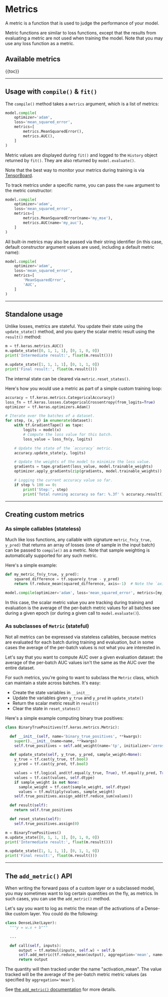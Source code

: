 # Metrics

A metric is a function that is used to judge the performance of your model.

Metric functions are similar to loss functions, except that the results from evaluating a metric are not used when training the model.
Note that you may use any loss function as a metric.


## Available metrics

{{toc}}

---


## Usage with `compile()` & `fit()`

The `compile()` method takes a `metrics` argument, which is a list of metrics:

```python
model.compile(
    optimizer='adam',
    loss='mean_squared_error',
    metrics=[
        metrics.MeanSquaredError(),
        metrics.AUC(),
    ]
)
```

Metric values are displayed during `fit()` and logged to the `History` object returned
by `fit()`. They are also returned by `model.evaluate()`.

Note that the best way to monitor your metrics during training is via [TensorBoard](/api/callbacks/tensorboard).

To track metrics under a specific name, you can pass the `name` argument
to the metric constructor:

```python
model.compile(
    optimizer='adam',
    loss='mean_squared_error',
    metrics=[
        metrics.MeanSquaredError(name='my_mse'),
        metrics.AUC(name='my_auc'),
    ]
)
```

All built-in metrics may also be passed via their string identifier (in this case,
default constructor argument values are used, including a default metric name):

```python
model.compile(
    optimizer='adam',
    loss='mean_squared_error',
    metrics=[
        'MeanSquaredError',
        'AUC',
    ]
)
```


---

## Standalone usage

Unlike losses, metrics are stateful. You update their state using the `update_state()` method,
and you query the scalar metric result using the `result()` method:

```python
m = tf.keras.metrics.AUC()
m.update_state([0, 1, 1, 1], [0, 1, 0, 0])
print('Intermediate result:', float(m.result()))

m.update_state([1, 1, 1, 1], [0, 1, 1, 0])
print('Final result:', float(m.result()))
```

The internal state can be cleared via `metric.reset_states()`.

Here's how you would use a metric as part of a simple custom training loop:

```python
accuracy = tf.keras.metrics.CategoricalAccuracy()
loss_fn = tf.keras.losses.CategoricalCrossentropy(from_logits=True)
optimizer = tf.keras.optimizers.Adam()

# Iterate over the batches of a dataset.
for step, (x, y) in enumerate(dataset):
    with tf.GradientTape() as tape:
        logits = model(x)
        # Compute the loss value for this batch.
        loss_value = loss_fn(y, logits)

    # Update the state of the `accuracy` metric.
    accuracy.update_state(y, logits)

    # Update the weights of the model to minimize the loss value.
    gradients = tape.gradient(loss_value, model.trainable_weights)
    optimizer.apply_gradients(zip(gradients, model.trainable_weights))

    # Logging the current accuracy value so far.
    if step % 100 == 0:
        print('Step:', step)        
        print('Total running accuracy so far: %.3f' % accuracy.result())

```

---

## Creating custom metrics

### As simple callables (stateless)

Much like loss functions, any callable with signature `metric_fn(y_true, y_pred)`
that returns an array of losses (one of sample in the input batch) can be passed to `compile()` as a metric.
Note that sample weighting is automatically supported for any such metric.

Here's a simple example:

```python
def my_metric_fn(y_true, y_pred):
    squared_difference = tf.square(y_true - y_pred)
    return tf.reduce_mean(squared_difference, axis=-1)  # Note the `axis=-1`

model.compile(optimizer='adam', loss='mean_squared_error', metrics=[my_metric_fn])
```

In this case, the scalar metric value you are tracking during training and evaluation
is the average of the per-batch metric values for all batches see during a given epoch
(or during a given call to `model.evaluate()`).



### As subclasses of `Metric` (stateful)

Not all metrics can be expressed via stateless callables, because
metrics are evaluated for each batch during training and evaluation, but in some cases
the average of the per-batch values is not what you are interested in.

Let's say that you want to compute AUC over a
given evaluation dataset: the average of the per-batch AUC values
isn't the same as the AUC over the entire dataset.

For such metrics, you're going to want to subclass the `Metric` class,
which can maintain a state across batches. It's easy:

- Create the state variables in `__init__`
- Update the variables given `y_true` and `y_pred` in `update_state()`
- Return the scalar metric result in `result()`
- Clear the state in `reset_states()`

Here's a simple example computing binary true positives:

```python
class BinaryTruePositives(tf.keras.metrics.Metric):

  def __init__(self, name='binary_true_positives', **kwargs):
    super().__init__(name=name, **kwargs)
    self.true_positives = self.add_weight(name='tp', initializer='zeros')

  def update_state(self, y_true, y_pred, sample_weight=None):
    y_true = tf.cast(y_true, tf.bool)
    y_pred = tf.cast(y_pred, tf.bool)

    values = tf.logical_and(tf.equal(y_true, True), tf.equal(y_pred, True))
    values = tf.cast(values, self.dtype)
    if sample_weight is not None:
      sample_weight = tf.cast(sample_weight, self.dtype)
      values = tf.multiply(values, sample_weight)
    self.true_positives.assign_add(tf.reduce_sum(values))

  def result(self):
    return self.true_positives

  def reset_states(self):
    self.true_positives.assign(0)

m = BinaryTruePositives()
m.update_state([0, 1, 1, 1], [0, 1, 0, 0])
print('Intermediate result:', float(m.result()))

m.update_state([1, 1, 1, 1], [0, 1, 1, 0])
print('Final result:', float(m.result()))
```


---

## The `add_metric()` API

When writing the forward pass of a custom layer or a subclassed model,
you may sometimes want to log certain quantities on the fly, as metrics.
In such cases, you can use the `add_metric()` method.

Let's say you want to log as metric the mean of the activations of a Dense-like custom layer.
You could do the following:

```python
class DenseLike(Layer):
  """y = w.x + b"""

  ...

  def call(self, inputs):
      output = tf.matmul(inputs, self.w) + self.b
      self.add_metric(tf.reduce_mean(output), aggregation='mean', name='activation_mean')
      return output
```

The quantity will then tracked under the name "activation_mean". The value tracked will be
the average of the per-batch metric metric values (as specified by `aggregation='mean'`).

See [the `add_metric()` documentation](/api/layers/base_layer/#add_metric-method) for more details.



